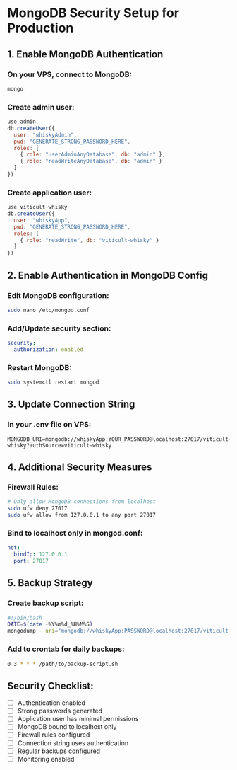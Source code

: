 # MongoDB Security Setup for Production

## 1. Enable MongoDB Authentication

### On your VPS, connect to MongoDB:
```bash
mongo
```

### Create admin user:
```javascript
use admin
db.createUser({
  user: "whiskyAdmin",
  pwd: "GENERATE_STRONG_PASSWORD_HERE",
  roles: [
    { role: "userAdminAnyDatabase", db: "admin" },
    { role: "readWriteAnyDatabase", db: "admin" }
  ]
})
```

### Create application user:
```javascript
use viticult-whisky
db.createUser({
  user: "whiskyApp",
  pwd: "GENERATE_STRONG_PASSWORD_HERE",
  roles: [
    { role: "readWrite", db: "viticult-whisky" }
  ]
})
```

## 2. Enable Authentication in MongoDB Config

### Edit MongoDB configuration:
```bash
sudo nano /etc/mongod.conf
```

### Add/Update security section:
```yaml
security:
  authorization: enabled
```

### Restart MongoDB:
```bash
sudo systemctl restart mongod
```

## 3. Update Connection String

### In your .env file on VPS:
```
MONGODB_URI=mongodb://whiskyApp:YOUR_PASSWORD@localhost:27017/viticult-whisky?authSource=viticult-whisky
```

## 4. Additional Security Measures

### Firewall Rules:
```bash
# Only allow MongoDB connections from localhost
sudo ufw deny 27017
sudo ufw allow from 127.0.0.1 to any port 27017
```

### Bind to localhost only in mongod.conf:
```yaml
net:
  bindIp: 127.0.0.1
  port: 27017
```

## 5. Backup Strategy

### Create backup script:
```bash
#!/bin/bash
DATE=$(date +%Y%m%d_%H%M%S)
mongodump --uri="mongodb://whiskyApp:PASSWORD@localhost:27017/viticult-whisky?authSource=viticult-whisky" --out="/backup/mongodb/$DATE"
```

### Add to crontab for daily backups:
```bash
0 3 * * * /path/to/backup-script.sh
```

## Security Checklist:
- [ ] Authentication enabled
- [ ] Strong passwords generated
- [ ] Application user has minimal permissions
- [ ] MongoDB bound to localhost only
- [ ] Firewall rules configured
- [ ] Connection string uses authentication
- [ ] Regular backups configured
- [ ] Monitoring enabled